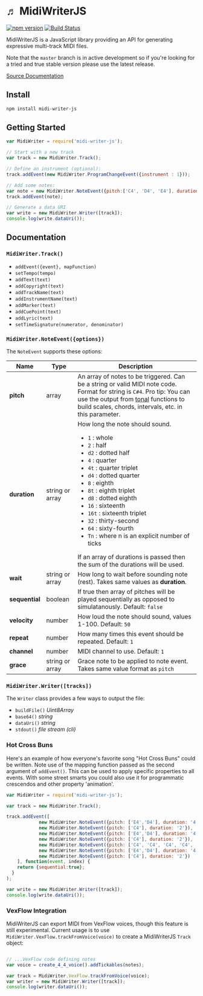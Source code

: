&#9836; MidiWriterJS
===============
[![npm version](https://badge.fury.io/js/midi-writer-js.svg)](https://badge.fury.io/js/midi-writer-js)
[![Build Status](https://travis-ci.org/grimmdude/MidiWriterJS.svg?branch=master)](https://travis-ci.org/grimmdude/MidiWriterJS)

MidiWriterJS is a JavaScript library providing an API for generating expressive multi-track MIDI files.  

Note that the `master` branch is in active development so if you're looking for a tried and true stable version please use the latest release.

[Source Documentation](http://grimmdude.com/MidiWriterJS/docs/)

Install
------------
```sh
npm install midi-writer-js
```
Getting Started
------------
```javascript
var MidiWriter = require('midi-writer-js');

// Start with a new track
var track = new MidiWriter.Track();

// Define an instrument (optional):
track.addEvent(new MidiWriter.ProgramChangeEvent({instrument : 1}));

// Add some notes:
var note = new MidiWriter.NoteEvent({pitch:['C4', 'D4', 'E4'], duration: '4'});
track.addEvent(note);

// Generate a data URI
var write = new MidiWriter.Writer([track]);
console.log(write.dataUri());
```
Documentation
------------
### `MidiWriter.Track()`

- `addEvent({event}, mapFunction)`
- `setTempo(tempo)`
- `addText(text)`
- `addCopyright(text)`
- `addTrackName(text)`
- `addInstrumentName(text)`
- `addMarker(text)`
- `addCuePoint(text)`
- `addLyric(text)`
- `setTimeSignature(numerator, denominator)`

### `MidiWriter.NoteEvent({options})`

The `NoteEvent` supports these options:

<table>
	<thead>
		<tr>
			<th>Name</th>
			<th>Type</th>
			<th>Description</th>
		</tr>
	</thead>
	<tbody>
		<tr>
			<td><b>pitch</b></td>
			<td>array</td>
			<td>An array of notes to be triggered.  Can be a string or valid MIDI note code.  Format for string is <code>C#4</code>.  Pro tip: You can use the output from <a href="https://github.com/danigb/tonal" target="_blank">tonal</a> functions to build scales, chords, intervals, etc. in this parameter.</td>
		</tr>
		<tr>
			<td><b>duration</b></td>
			<td>string or array</td>
			<td>
				How long the note should sound.
				<ul>
					<li><code>1</code>  : whole</li>
					<li><code>2</code>  : half</li>
					<li><code>d2</code> : dotted half</li>
					<li><code>4</code>  : quarter</li>
					<li><code>4t</code>  : quarter triplet</li>
					<li><code>d4</code> : dotted quarter</li>
					<li><code>8</code>  : eighth</li>
					<li><code>8t</code> : eighth triplet</li>
					<li><code>d8</code> : dotted eighth</li>
					<li><code>16</code> : sixteenth</li>
					<li><code>16t</code> : sixteenth triplet</li>
					<li><code>32</code> : thirty-second</li>
					<li><code>64</code> : sixty-fourth</li>
					<li><code>Tn</code> : where n is an explicit number of ticks</li>
				</ul>
				If an array of durations is passed then the sum of the durations will be used.
			</td>
		</tr>
		<tr>
			<td><b>wait</b></td>
			<td>string or array</td>
			<td>How long to wait before sounding note (rest).  Takes same values as <b>duration</b>.</td>
		</tr>
		<tr>
			<td><b>sequential</b></td>
			<td>boolean</td>
			<td>If true then array of pitches will be played sequentially as opposed to simulatanously.  Default: <code>false</code></td>
		</tr>
		<tr>
			<td><b>velocity</b></td>
			<td>number</td>
			<td>How loud the note should sound, values 1-100.  Default: <code>50</code></td>
		</tr>
		<tr>
			<td><b>repeat</b></td>
			<td>number</td>
			<td>How many times this event should be repeated. Default: <code>1</code></td>
		</tr>
		<tr>
			<td><b>channel</b></td>
			<td>number</td>
			<td>MIDI channel to use. Default: <code>1</code></td>
		</tr>
		<tr>
			<td><b>grace</b></td>
			<td>string or array</td>
			<td>Grace note to be applied to note event.  Takes same value format as <code>pitch</code></td>
		</tr>
	</tbody>
</table>


### `MidiWriter.Writer([tracks])`
The `Writer` class provides a few ways to output the file:
- `buildFile()` *Uint8Array*
- `base64()` *string*
- `dataUri()` *string*
- `stdout()` *file stream (cli)*

### Hot Cross Buns
Here's an example of how everyone's favorite song "Hot Cross Buns" could be written.  Note use of the mapping function passed as the second argument of `addEvent()`.  This can be used to apply specific properties to all events.  With some 
street smarts you could also use it for programmatic crescendos and other property 'animation'.
```javascript
var MidiWriter = require('midi-writer-js');

var track = new MidiWriter.Track();

track.addEvent([
			new MidiWriter.NoteEvent({pitch: ['E4','D4'], duration: '4'}),
			new MidiWriter.NoteEvent({pitch: ['C4'], duration: '2'}),
			new MidiWriter.NoteEvent({pitch: ['E4','D4'], duration: '4'}),
			new MidiWriter.NoteEvent({pitch: ['C4'], duration: '2'}),
			new MidiWriter.NoteEvent({pitch: ['C4', 'C4', 'C4', 'C4', 'D4', 'D4', 'D4', 'D4'], duration: '8'}),
			new MidiWriter.NoteEvent({pitch: ['E4','D4'], duration: '4'}),
			new MidiWriter.NoteEvent({pitch: ['C4'], duration: '2'})
	], function(event, index) {
    return {sequential:true};
  }
);

var write = new MidiWriter.Writer([track]);
console.log(write.dataUri());
```

### VexFlow Integration
MidiWriterJS can export MIDI from VexFlow voices, though this feature is still experimental.  Current usage is to use `MidiWriter.VexFlow.trackFromVoice(voice)` to create a MidiWriterJS `Track` object:
```javascript

// ...VexFlow code defining notes
var voice = create_4_4_voice().addTickables(notes);

var track = MidiWriter.VexFlow.trackFromVoice(voice);
var writer = new MidiWriter.Writer([track]);
console.log(writer.dataUri());
```